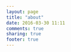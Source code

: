 ```yaml
---
layout: page
title: "about"
date: 2016-03-30 11:11
comments: true
sharing: true
footer: true
---
```

